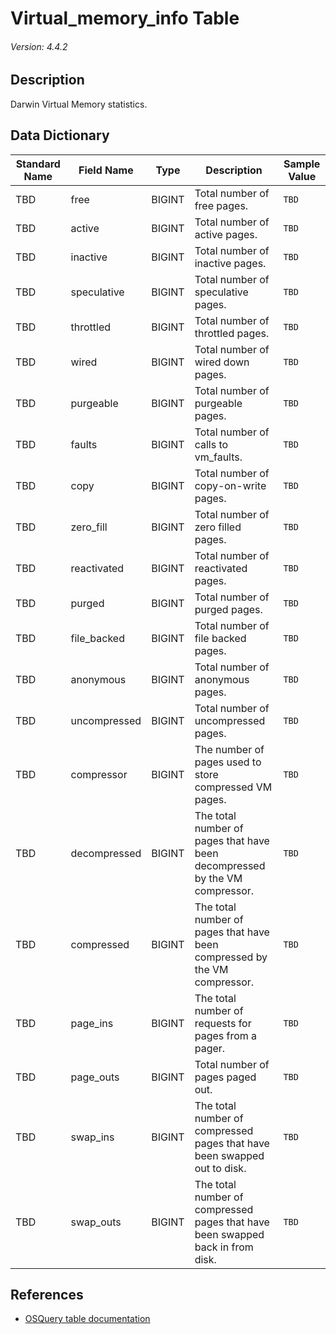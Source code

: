 # Virtual_memory_info Table
###### Version: 4.4.2

## Description
Darwin Virtual Memory statistics.

## Data Dictionary
|Standard Name|Field Name|Type|Description|Sample Value|
|---|---|---|---|---|
|TBD|free|BIGINT|Total number of free pages.|`TBD`|
|TBD|active|BIGINT|Total number of active pages.|`TBD`|
|TBD|inactive|BIGINT|Total number of inactive pages.|`TBD`|
|TBD|speculative|BIGINT|Total number of speculative pages.|`TBD`|
|TBD|throttled|BIGINT|Total number of throttled pages.|`TBD`|
|TBD|wired|BIGINT|Total number of wired down pages.|`TBD`|
|TBD|purgeable|BIGINT|Total number of purgeable pages.|`TBD`|
|TBD|faults|BIGINT|Total number of calls to vm_faults.|`TBD`|
|TBD|copy|BIGINT|Total number of copy-on-write pages.|`TBD`|
|TBD|zero_fill|BIGINT|Total number of zero filled pages.|`TBD`|
|TBD|reactivated|BIGINT|Total number of reactivated pages.|`TBD`|
|TBD|purged|BIGINT|Total number of purged pages.|`TBD`|
|TBD|file_backed|BIGINT|Total number of file backed pages.|`TBD`|
|TBD|anonymous|BIGINT|Total number of anonymous pages.|`TBD`|
|TBD|uncompressed|BIGINT|Total number of uncompressed pages.|`TBD`|
|TBD|compressor|BIGINT|The number of pages used to store compressed VM pages.|`TBD`|
|TBD|decompressed|BIGINT|The total number of pages that have been decompressed by the VM compressor.|`TBD`|
|TBD|compressed|BIGINT|The total number of pages that have been compressed by the VM compressor.|`TBD`|
|TBD|page_ins|BIGINT|The total number of requests for pages from a pager.|`TBD`|
|TBD|page_outs|BIGINT|Total number of pages paged out.|`TBD`|
|TBD|swap_ins|BIGINT|The total number of compressed pages that have been swapped out to disk.|`TBD`|
|TBD|swap_outs|BIGINT|The total number of compressed pages that have been swapped back in from disk.|`TBD`|

## References
* [OSQuery table documentation](https://osquery.io/schema/current#virtual_memory_info)

